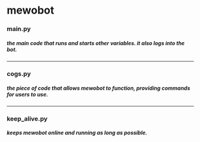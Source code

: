 # mewobot

### main.py
##### the main code that runs and starts other variables. it also logs into the bot.
---
### cogs.py
##### the piece of code that allows mewobot to function, providing commands for users to use.
---
### keep_alive.py
##### keeps mewobot online and running as long as possible.